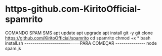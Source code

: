 # https-github.com-KiritoOfficial-spamrito
COMANDO SPAM SMS  apt update  apt upgrade  apt install git -y  git clone https://github.com/KiritoOfficial/spamrito  cd spamrito  chmod +x *  bash install.sh  ----------------------------PARA COMEÇAR --------------- node spam.js
